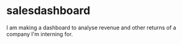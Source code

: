 # salesdashboard
I am making a dashboard to analyse revenue and other returns of a company I'm interning for.

